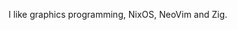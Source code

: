 <!---# @Luh-code--->
I like graphics programming, NixOS, NeoVim and Zig.

<!---
Luh-code/Luh-code is a ✨ special ✨ repository because its `README.md` (this file) appears on your GitHub profile.
You can click the Preview link to take a look at your changes.
--->
